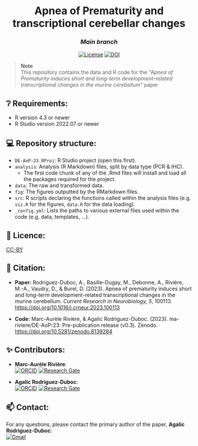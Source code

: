 <div align="center">
 
 <h1>Apnea of Prematurity and transcriptional cerebellar changes</h1>
 <h3><i>Main branch</i></h3>

 [![License](https://img.shields.io/badge/license-CCBY-blue.svg)](/LICENSE)
 [![DOI](https://zenodo.org/badge/665567093.svg)](https://zenodo.org/badge/latestdoi/665567093)
 
 <!-- <a href = "https://ma-riviere.github.io/DE-AoP-23/">Link to the documentation</a> -->

</div>

> **Note**  
> This repository contains the data and R code for the *"Apnea of Prematurity induces short and long-term development-related transcriptional changes in the murine cerebellum"* paper

## ❔ Requirements:

- R version 4.3 or newer
- R Studio version 2022.07 or newer


## 💻 Repository structure:

- `DE-AoP-23.RProj`: R Studio project (open this first).
- `analysis`: Analysis (R Markdown) files, split by data type (PCR & IHC). 
  - The first code chunk of any of the .Rmd files will install and load all the packages required for the project.
- `data`: The raw and transformed data.
- `fig`: The figures outputted by the RMarkdown files.
- `src`: R scripts declaring the functions called within the analysis files (e.g. `viz.R` for the figures, `data.R` for the data loading).
- `_config.yml`: Lists the paths to various external files used within the code (e.g. data, templates, ...).


## 📜 Licence:

[CC-BY](LICENSE)


## 💬 Citation:

- **Paper:** Rodriguez-Duboc, A., Basille-Dugay, M., Debonne, A., Rivière, M.-A., Vaudry, D., & Burel, D. (2023). Apnea of prematurity induces short and long-term development-related transcriptional changes in the murine cerebellum. *Current Research in Neurobiology, 5*, 100113. https://doi.org/10.1016/j.crneur.2023.100113

- **Code:** Marc-Aurèle Rivière, & Agalic Rodriguez-Duboc. (2023). ma-riviere/DE-AoP-23: Pre-publication release (v0.3). Zenodo. https://doi.org/10.5281/zenodo.8139284


## ✨ Contributors:

- **Marc-Aurèle Rivière**:  
[![ORCID](https://img.shields.io/badge/ORCID-A6CE39?style=flat-square&labelColor=white&logo=orcid&logoColor=A6CE39)][ORCID_MAR]
[![Research Gate](https://img.shields.io/badge/ResearchGate-00CCBB?style=flat-square&labelColor=white&logo=researchgate&logoColor=00CCBB)][RG_MAR]

- **Agalic Rodriguez-Duboc**:  
[![ORCID](https://img.shields.io/badge/ORCID-A6CE39?style=flat-square&labelColor=white&logo=orcid&logoColor=A6CE39)][ORCID_ARD]
[![Research Gate](https://img.shields.io/badge/ResearchGate-00CCBB?style=flat-square&labelColor=white&logo=researchgate&logoColor=00CCBB)][RG_ARD]


## 📫 Contact:

For any questions, please contact the primary author of the paper, **Agalic Rodriguez-Duboc**:  
<a href="mailto:agalic.rd@gmail.com?subject=Apnea%20of%20Prematurity%20and%20transcriptional%20cerebellar%20changes">![Gmail](https://img.shields.io/badge/Gmail-C71610?style=flat-square&labelColor=white&logo=Gmail&logoColor=C71610)</a>


<!----------------------------------->

[RG_MAR]: https://www.researchgate.net/profile/Marc_Aurele_Riviere2
[ORCID_MAR]: https://orcid.org/0000-0002-5108-3382
[RG_ARD]: https://www.researchgate.net/profile/Agalic-Rodriguez-Duboc
[ORCID_ARD]: https://orcid.org/0000-0002-2084-3780
[RG_ARD]: https://www.researchgate.net/profile/Agalic-Rodriguez-Duboc
[ORCID_ARD]: https://orcid.org/0000-0002-2084-3780
